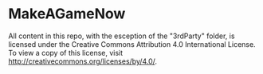 # MakeAGameNow

All content in this repo, with the esception of the "3rdParty" folder, is licensed under the Creative Commons Attribution 4.0 International License. To view a copy of this license, visit http://creativecommons.org/licenses/by/4.0/.